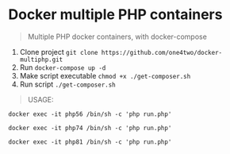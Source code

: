 # Docker multiple PHP containers
> Multiple PHP docker containers, with docker-compose

1. Clone project ```git clone https://github.com/one4two/docker-multiphp.git```
2. Run ```docker-compose up -d```
3. Make script executable ```chmod +x ./get-composer.sh```
4. Run script ```./get-composer.sh```

> USAGE:
  ```
  docker exec -it php56 /bin/sh -c 'php run.php'
  ```
  ```
  docker exec -it php74 /bin/sh -c 'php run.php'
  ```
  ```
  docker exec -it php81 /bin/sh -c 'php run.php'
  ```
